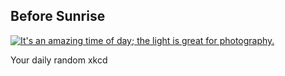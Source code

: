 ## Before Sunrise
[![It's an amazing time of day; the light is great for photography.](https://imgs.xkcd.com/comics/before_sunrise.png)](https://xkcd.com/176/ "It's an amazing time of day; the light is great for photography.")

Your daily random xkcd
